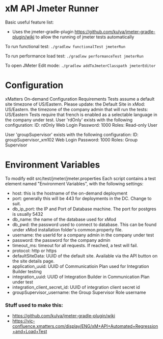 # xM API Jmeter Runner

Basic useful feature list:

 * Uses the jmeter-gradle-plugin https://github.com/kulya/jmeter-gradle-plugin/wiki to allow the running of jmeter tests automatically


To run functional test:
```./gradlew functionalTest jmeterRun```

To run performance load test:
```./gradlew performanceTest jmeterRun```

To open JMeter Edit mode:
```./gradlew addToJmeterClasspath jmeterEditor```

# Configuration
xMatters On-demand Configuration Requirements
Tests assume a default site timezone of US/Eastern. Please update:
the Default Site in xMod: US/Eastern.
the timezone of the company admin that will run the tests: US/Eastern
Tests require that french is enabled as a selectable language in the company under test.
User 'rdOnly' exists with the following configuration:
ID: rdOnly
Web Login Password: 1000
Roles: Read-only User

User 'groupSupervisor' exists with the following configuration:
ID: groupSupervisor_xm102
Web Login Password: 1000
Roles: Group Supervisor

# Environment Variables

To modify edit src/test/jmeter/jmeter.properties
Each script contains a test element named "Environment Variables", with the following settings:

* host: this is the hostname of the on-demand deployment
* port: generally this will be 443 for deployments in the DC. Change to suit.
* db_ip_port: the IP and Port of Database machine. The port for postgres is usually 5432
* db_name: the name of the database used for xMod
* db_pwd: the password used to connect to database. This can be found under xMod installation folder's common.property file.
* username: the userId for a company admin in the company under test
* password: the password for the company admin
* timeout_ms: timeout for all requests. If reached, a test will fail.
* protocol: http or https
* defaultSiteData: UUID of the default site. Available via the API button on the site details page.
* application_uuid: UUID of Communicatioin Plan used for Integration Builder testing
* integration_uuid: UUID of Integration Builder in Communication Plan under test
* integration_client_secret_id: UUID of integration client secret id
* groupSupervisor_username: the Group Supervisor Role username

### Stuff used to make this:

 * https://github.com/kulya/jmeter-gradle-plugin/wiki
 * https://vic-confluence.xmatters.com/display/ENG/xM+API+Automated+Regression+and+Load+Test

